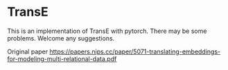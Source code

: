 # TransE
This is an implementation of TransE with pytorch. There may be some problems. Welcome any suggestions.

Original paper https://papers.nips.cc/paper/5071-translating-embeddings-for-modeling-multi-relational-data.pdf
